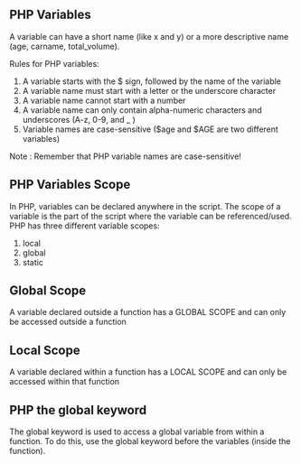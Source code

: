 PHP Variables
--------------
A variable can have a short name (like x and y) or a more descriptive name (age, carname, total_volume).

Rules for PHP variables:
1. A variable starts with the $ sign, followed by the name of the variable
2. A variable name must start with a letter or the underscore character
3. A variable name cannot start with a number
4. A variable name can only contain alpha-numeric characters and underscores (A-z, 0-9, and _ )
5. Variable names are case-sensitive ($age and $AGE are two different variables)

Note : Remember that PHP variable names are case-sensitive!

PHP Variables Scope
--------------------
In PHP, variables can be declared anywhere in the script.
The scope of a variable is the part of the script where the variable can be referenced/used.
PHP has three different variable scopes:

1. local
2. global
3. static

Global Scope
--------------
A variable declared outside a function has a GLOBAL SCOPE and can only be accessed outside a function

Local Scope
------------------
A variable declared within a function has a LOCAL SCOPE and can only be accessed within that function

PHP the global keyword
---------------------------
The global keyword is used to access a global variable from within a function.
To do this, use the global keyword before the variables (inside the function).



